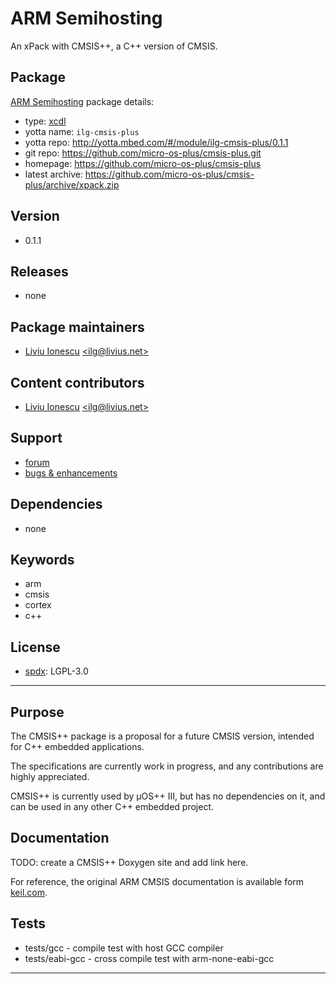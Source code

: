 # ARM Semihosting

An xPack with CMSIS++, a C++ version of CMSIS.

## Package

[ARM Semihosting](https://github.com/micro-os-plus/cmsis-plus) package details:

* type: [xcdl](http://xcdl.github.io)
* yotta name: `ilg-cmsis-plus`
* yotta repo: http://yotta.mbed.com/#/module/ilg-cmsis-plus/0.1.1
* git repo: https://github.com/micro-os-plus/cmsis-plus.git
* homepage: https://github.com/micro-os-plus/cmsis-plus
* latest archive: https://github.com/micro-os-plus/cmsis-plus/archive/xpack.zip

## Version

* 0.1.1

## Releases

* none

## Package maintainers

* [Liviu Ionescu](http://liviusdotnet.worldpress.com) [&lt;ilg@livius.net&gt;](mailto:ilg@livius.net)

## Content contributors

* [Liviu Ionescu](http://liviusdotnet.worldpress.com) [&lt;ilg@livius.net&gt;](mailto:ilg@livius.net)

## Support

* [forum](http://www.element14.com/community/groups/gnu-arm-eclipse)
* [bugs & enhancements](https://github.com/micro-os-plus/cmsis-plus/issues)

## Dependencies

* none

## Keywords

* arm
* cmsis
* cortex
* c++

## License

* [spdx](http://spdx.org/licenses/): LGPL-3.0

--- 
## Purpose

The CMSIS++ package is a proposal for a future CMSIS version, intended for C++ embedded applications.

The specifications are currently work in progress, and any contributions are highly appreciated.

CMSIS++ is currently used by µOS++ III, but has no dependencies on it, and can be used in any other C++ embedded project.

## Documentation

TODO: create a CMSIS++ Doxygen site and add link here.

For reference, the original ARM CMSIS documentation is available form 
[keil.com](http://www.keil.com/pack/doc/CMSIS/General/html/index.html).

## Tests

* tests/gcc - compile test with host GCC compiler
* tests/eabi-gcc - cross compile test with arm-none-eabi-gcc



--- 
